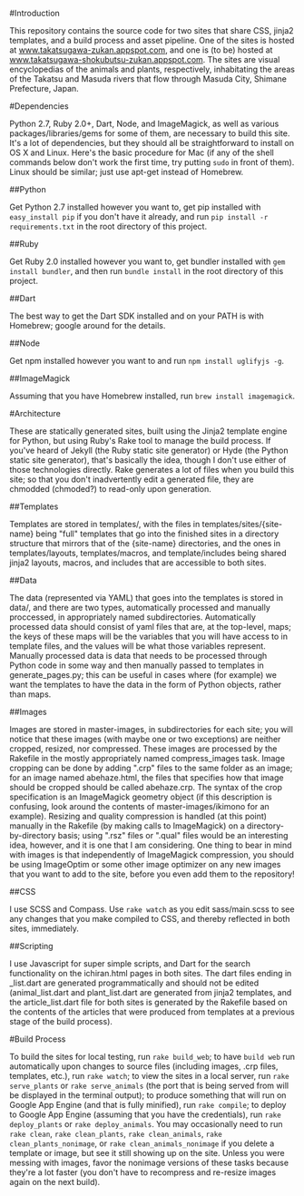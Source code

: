 #Introduction

This repository contains the source code for two sites that share CSS, jinja2 templates, and a build process and asset pipeline. One of the sites is hosted at www.takatsugawa-zukan.appspot.com, and one is (to be) hosted at www.takatsugawa-shokubutsu-zukan.appspot.com. The sites are visual encyclopedias of the animals and plants, respectively, inhabitating the areas of the Takatsu and Masuda rivers that flow through Masuda City, Shimane Prefecture, Japan.

#Dependencies

Python 2.7, Ruby 2.0+, Dart, Node, and ImageMagick, as well as various packages/libraries/gems for some of them, are necessary to build this site. It's a lot of dependencies, but they should all be straightforward to install on OS X and Linux. Here's the basic procedure for Mac (if any of the shell commands below don't work the first time, try putting `sudo` in front of them). Linux should be similar; just use apt-get instead of Homebrew.

##Python

Get Python 2.7 installed however you want to, get pip installed with `easy_install pip` if you don't have it already, and run `pip install -r requirements.txt` in the root directory of this project.

##Ruby

Get Ruby 2.0 installed however you want to, get bundler installed with `gem install bundler`, and then run `bundle install` in the root directory of this project.

##Dart

The best way to get the Dart SDK installed and on your PATH is with Homebrew; google around for the details.

##Node

Get npm installed however you want to and run `npm install uglifyjs -g`.

##ImageMagick

Assuming that you have Homebrew installed, run `brew install imagemagick`.

#Architecture

These are statically generated sites, built using the Jinja2 template engine for Python, but using Ruby's Rake tool to manage the build process. If you've heard of Jekyll (the Ruby static site generator) or Hyde (the Python static site generator), that's basically the idea, though I don't use either of those technologies directly. Rake generates a lot of files when you build this site; so that you don't inadvertently edit a generated file, they are chmodded (chmoded?) to read-only upon generation.

##Templates

Templates are stored in templates/, with the files in templates/sites/{site-name} being "full" templates that go into the finished sites in a directory structure that mirrors that of the {site-name} directories, and the ones in templates/layouts, templates/macros, and template/includes being shared jinja2 layouts, macros, and includes that are accessible to both sites.

##Data

The data (represented via YAML) that goes into the templates is stored in data/, and there are two types, automatically processed and manually proccessed, in appropriately named subdirectories. Automatically processed data should consist of yaml files that are, at the top-level, maps; the keys of these maps will be the variables that you will have access to in template files, and the values will be what those variables represent. Manually processed data is data that needs to be processed through Python code in some way and then manually passed to templates in generate_pages.py; this can be useful in cases where (for example) we want the templates to have the data in the form of Python objects, rather than maps.

##Images

Images are stored in master-images, in subdirectories for each site; you will notice that these images (with maybe one or two exceptions) are neither cropped, resized, nor compressed. These images are processed by the Rakefile in the mostly appropriately named compress_images task. Image cropping can be done by adding ".crp" files to the same folder as an image; for an image named abehaze.html, the files that specifies how that image should be cropped should be called abehaze.crp. The syntax of the crop specification is an ImageMagick geometry object (if this description is confusing, look around the contents of master-images/ikimono for an example). Resizing and quality compression is handled (at this point) manually in the Rakefile (by making calls to ImageMagick) on a directory-by-directory basis; using ".rsz" files or ".qual" files would be an interesting idea, however, and it is one that I am considering. One thing to bear in mind with images is that independently of ImageMagick compression, you should be using ImageOptim or some other image optimizer on any new images that you want to add to the site, before you even add them to the repository!

##CSS

I use SCSS and Compass. Use `rake watch` as you edit sass/main.scss to see any changes that you make compiled to CSS, and thereby reflected in both sites, immediately.

##Scripting

I use Javascript for super simple scripts, and Dart for the search functionality on the ichiran.html pages in both sites. The dart files ending in _list.dart are generated programmatically and should not be edited (animal_list.dart and plant_list.dart are generated from jinja2 templates, and the article_list.dart file for both sites is generated by the Rakefile based on the contents of the articles that were produced from templates at a previous stage of the build process).

#Build Process

To build the sites for local testing, run `rake build_web`; to have `build web` run automatically upon changes to source files (including images, .crp files, templates, etc.), run `rake watch`; to view the sites in a local server, run `rake serve_plants` or `rake serve_animals` (the port that is being served from will be displayed in the terminal output); to produce something that will run on Google App Engine (and that is fully minified), run `rake compile`; to deploy to Google App Engine (assuming that you have the credentials), run `rake deploy_plants` or `rake deploy_animals`. You may occasionally need to run `rake clean`, `rake clean_plants`, `rake clean_animals`, `rake clean_plants_nonimage`, or `rake clean_animals_nonimage` if you delete a template or image, but see it still showing up on the site. Unless you were messing with images, favor the nonimage versions of these tasks because they're a lot faster (you don't have to recompress and re-resize images again on the next build).
